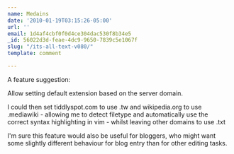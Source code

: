 ```yaml
---
name: Medains
date: '2010-01-19T03:15:26-05:00'
url: ''
email: 1d4af4cbf0f0d4ce304dac530f8b34e5
_id: 56022d3d-feae-4dc9-9650-7839c5e1067f
slug: "/its-all-text-v080/"
template: comment

---
```


A feature suggestion:

Allow setting default extension based on the server domain.

I could then set tiddlyspot.com to use .tw and wikipedia.org to use .mediawiki - allowing me to detect filetype and automatically use the correct syntax highlighting in vim - whilst leaving other domains to use .txt

I'm sure this feature would also be useful for bloggers, who might want some slightly different behaviour for blog entry than for other editing tasks.
